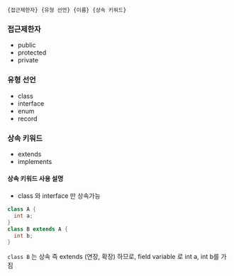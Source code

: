 ```
{접근제한자} {유형 선언} {이름} {상속 키워드}
```

### 접근제한자

- public
- protected
- private

### 유형 선언

- class
- interface
- enum
- record

### 상속 키워드

- extends
- implements

#### 상속 키워드 사용 설명

- class 와 interface 만 상속가능

```java
class A {
  int a;
}
class B extends A {
  int b;
}
```

`class B` 는 상속 즉 extends (연장, 확장) 하므로, field variable 로 int a, int b를 가짐
